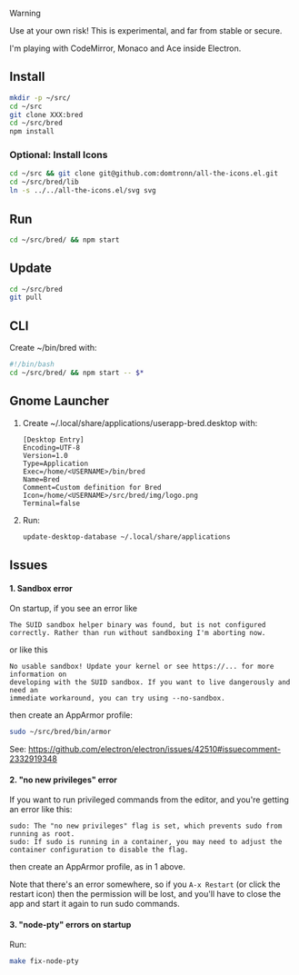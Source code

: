 > [!WARNING]
> Use at your own risk! This is experimental, and far from stable or secure.

I'm playing with CodeMirror, Monaco and Ace inside Electron.

## Install

```sh
mkdir -p ~/src/
cd ~/src
git clone XXX:bred
cd ~/src/bred
npm install
```

### Optional: Install Icons

```sh
cd ~/src && git clone git@github.com:domtronn/all-the-icons.el.git
cd ~/src/bred/lib
ln -s ../../all-the-icons.el/svg svg
```

## Run

```sh
cd ~/src/bred/ && npm start
```

## Update
```sh
cd ~/src/bred
git pull
```

## CLI

Create ~/bin/bred with:
```bash
#!/bin/bash
cd ~/src/bred/ && npm start -- $*
```

## Gnome Launcher

1. Create ~/.local/share/applications/userapp-bred.desktop with:

    ```
    [Desktop Entry]
    Encoding=UTF-8
    Version=1.0
    Type=Application
    Exec=/home/<USERNAME>/bin/bred
    Name=Bred
    Comment=Custom definition for Bred
    Icon=/home/<USERNAME>/src/bred/img/logo.png
    Terminal=false
    ```

2. Run:

    ```sh
    update-desktop-database ~/.local/share/applications
    ```

## Issues

#### 1. Sandbox error

On startup, if you see an error like
```
The SUID sandbox helper binary was found, but is not configured
correctly. Rather than run without sandboxing I'm aborting now.
```
or like this
```
No usable sandbox! Update your kernel or see https://... for more information on
developing with the SUID sandbox. If you want to live dangerously and need an
immediate workaround, you can try using --no-sandbox.
```
then create an AppArmor profile:
```sh
sudo ~/src/bred/bin/armor
```
See: https://github.com/electron/electron/issues/42510#issuecomment-2332919348

#### 2. "no new privileges" error

If you want to run privileged commands from the editor, and you're getting an error like this:
```
sudo: The "no new privileges" flag is set, which prevents sudo from running as root.
sudo: If sudo is running in a container, you may need to adjust the container configuration to disable the flag.
```
then create an AppArmor profile, as in 1 above.

Note that there's an error somewhere, so if you `A-x Restart` (or click the restart icon) then the
permission will be lost, and you'll have to close the app and start it again to run sudo commands.

#### 3. "node-pty" errors on startup

Run:
```sh
make fix-node-pty

```
